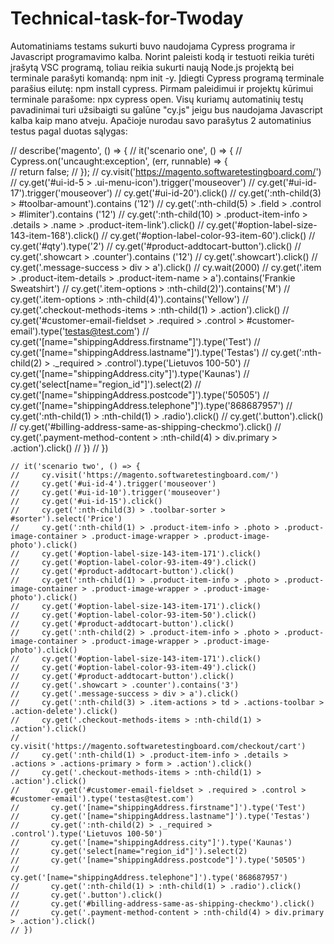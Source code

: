 # Technical-task-for-Twoday
Automatiniams testams sukurti buvo naudojama Cypress programa ir Javascript programavimo kalba.
Norint paleisti kodą ir testuoti reikia turėti įrašytą VSC programą, toliau reikia sukurti naują Node.js projektą bei terminale parašyti komandą: npm init -y.
Įdiegti Cypress programą terminale parašius eilutę: npm install cypress.
Pirmam paleidimui ir projektų kūrimui terminale parašome: npx cypress open.
Visų kuriamų automatinių testų pavadinimai turi užsibaigti su galūne "cy.js" jeigu bus naudojama Javascript kalba kaip mano atveju.
Apačioje nurodau savo parašytus 2 automatinius testus pagal duotas sąlygas:


// describe('magento', () => {
// it('scenario one', () => {
// Cypress.on('uncaught:exception', (err, runnable) => {  
//     return false; 
//   });
//   cy.visit('https://magento.softwaretestingboard.com/')
//   cy.get('#ui-id-5 > .ui-menu-icon').trigger('mouseover')
//   cy.get('#ui-id-17').trigger('mouseover')
//   cy.get('#ui-id-20').click()
//   cy.get(':nth-child(3) > #toolbar-amount').contains ('12')
//   cy.get(':nth-child(5) > .field > .control > #limiter').contains ('12')
//   cy.get(':nth-child(10) > .product-item-info > .details > .name > .product-item-link').click()
//   cy.get('#option-label-size-143-item-168').click()
//   cy.get('#option-label-color-93-item-60').click()
//   cy.get('#qty').type('2')
//   cy.get('#product-addtocart-button').click()
//   cy.get('.showcart > .counter').contains ('12')
//   cy.get('.showcart').click()
//   cy.get('.message-success > div > a').click()
//   cy.wait(2000)
//   cy.get('.item > .product-item-details > .product-item-name > a').contains('Frankie Sweatshirt')
//   cy.get('.item-options > :nth-child(2)').contains('M')
//   cy.get('.item-options > :nth-child(4)').contains('Yellow')
//   cy.get('.checkout-methods-items > :nth-child(1) > .action').click()
//   cy.get('#customer-email-fieldset > .required > .control > #customer-email').type('testas@test.com')
//   cy.get('[name="shippingAddress.firstname"]').type('Test')
//   cy.get('[name="shippingAddress.lastname"]').type('Testas')
//   cy.get(':nth-child(2) > ._required > .control').type('Lietuvos 100-50')
//   cy.get('[name="shippingAddress.city"]').type('Kaunas')
//   cy.get('select[name="region_id"]').select(2)
//   cy.get('[name="shippingAddress.postcode"]').type('50505')
//   cy.get('[name="shippingAddress.telephone"]').type('868687957')
//   cy.get(':nth-child(1) > :nth-child(1) > .radio').click()
//   cy.get('.button').click()
//   cy.get('#billing-address-same-as-shipping-checkmo').click()
//   cy.get('.payment-method-content > :nth-child(4) > div.primary > .action').click()
// })
// })

    // it('scenario two', () => {
    //     cy.visit('https://magento.softwaretestingboard.com/')
    //     cy.get('#ui-id-4').trigger('mouseover')
    //     cy.get('#ui-id-10').trigger('mouseover')
    //     cy.get('#ui-id-15').click()
    //     cy.get(':nth-child(3) > .toolbar-sorter > #sorter').select('Price')
    //     cy.get(':nth-child(1) > .product-item-info > .photo > .product-image-container > .product-image-wrapper > .product-image-photo').click()
    //     cy.get('#option-label-size-143-item-171').click()
    //     cy.get('#option-label-color-93-item-49').click()
    //     cy.get('#product-addtocart-button').click()
    //     cy.get(':nth-child(1) > .product-item-info > .photo > .product-image-container > .product-image-wrapper > .product-image-photo').click()
    //     cy.get('#option-label-size-143-item-171').click()
    //     cy.get('#option-label-color-93-item-50').click()
    //     cy.get('#product-addtocart-button').click()
    //     cy.get(':nth-child(2) > .product-item-info > .photo > .product-image-container > .product-image-wrapper > .product-image-photo').click()
    //     cy.get('#option-label-size-143-item-171').click()
    //     cy.get('#option-label-color-93-item-49').click()
    //     cy.get('#product-addtocart-button').click()
    //     cy.get('.showcart > .counter').contains('3')
    //     cy.get('.message-success > div > a').click()
    //     cy.get(':nth-child(3) > .item-actions > td > .actions-toolbar > .action-delete').click()
    //     cy.get('.checkout-methods-items > :nth-child(1) > .action').click()
    //     cy.visit('https://magento.softwaretestingboard.com/checkout/cart')
    //     cy.get(':nth-child(1) > .product-item-info > .details > .actions > .actions-primary > form > .action').click()
    //     cy.get('.checkout-methods-items > :nth-child(1) > .action').click()
    //       cy.get('#customer-email-fieldset > .required > .control > #customer-email').type('testas@test.com')
    //       cy.get('[name="shippingAddress.firstname"]').type('Test')
    //       cy.get('[name="shippingAddress.lastname"]').type('Testas')
    //       cy.get(':nth-child(2) > ._required > .control').type('Lietuvos 100-50')
    //       cy.get('[name="shippingAddress.city"]').type('Kaunas')
    //       cy.get('select[name="region_id"]').select(2)
    //       cy.get('[name="shippingAddress.postcode"]').type('50505')
    //       cy.get('[name="shippingAddress.telephone"]').type('868687957')
    //       cy.get(':nth-child(1) > :nth-child(1) > .radio').click()
    //       cy.get('.button').click()
    //       cy.get('#billing-address-same-as-shipping-checkmo').click()
    //       cy.get('.payment-method-content > :nth-child(4) > div.primary > .action').click()
    // })
